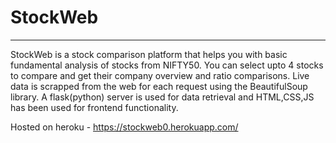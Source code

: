 # StockWeb

---

StockWeb is a stock comparison platform that helps you with basic fundamental analysis of stocks from NIFTY50. You can select upto 4 stocks to compare and get their company overview and ratio comparisons. Live data is scrapped from the web for each request using the BeautifulSoup library. A flask(python) server is used for data retrieval and HTML,CSS,JS has been used for frontend functionality.


Hosted on heroku - https://stockweb0.herokuapp.com/
